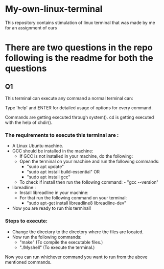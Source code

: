 # My-own-linux-terminal
This repository contains stimulation of linux terminal that was made by me for an assignment of ours

# There are two questions in the repo following is the readme for both the questions

## Q1
This terminal can execute any command a normal terminal can:

Type 'help' and ENTER for detailed usage of options for every command.
	
Commands are getting executed through system().
cd is getting executed with the help of chdir().

### The requirements to execute this terminal are :
- A Linux Ubuntu machine.
- GCC should be installed in the machine:
	- If GCC is not installed in your machine, do the following:
	- Open the terminal on your machine and run the following commands:
		- "sudo apt update"
		- "sudo apt install build-essential"
		 OR
		- "sudo apt install gcc"
	- To check if install then run the following command:
	        - "gcc --version"
- libreadline :
	- Install libreadline in your machine:
	- For that run the following command on your terminal:
		- "sudo apt-get install libreadline8 libreadline-dev"
- Now you are ready to run this terminal!

### Steps to execute:

- Change the directory to the directory where the files are located.
- Now run the following commands: 
	- "make" (To compile the executable files.)
	- "./Myshell" (To execute the terminal.)

Now you can run whichever command you want to run from the above mentioned commands.
